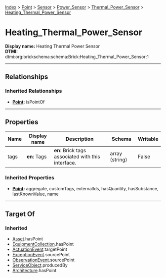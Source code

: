 [Index](../../../../Index.md) > [Point](../../../Point.md) > [Sensor](../../Sensor.md) > [Power_Sensor](../Power_Sensor.md) > [Thermal_Power_Sensor](Thermal_Power_Sensor.md) > [Heating_Thermal_Power_Sensor](#)
# Heating_Thermal_Power_Sensor

**Display name:** Heating Thermal Power Sensor<br />
**DTMI:** dtmi:org:brickschema:schema:Brick:Heating_Thermal_Power_Sensor;1

---

## Relationships

### Inherited Relationships
* **[Point](../../../Point.md):** isPointOf

---

## Properties

|Name|Display name|Description|Schema|Writable|
|-|-|-|-|-|
|tags|**en**: Tags|**en**: Brick tags associated with this interface.|array (string)|False|
### Inherited Properties
* **[Point](../../../Point.md):** aggregate, customTags, externalIds, hasQuantity, hasSubstance, lastKnownValue, name

---

## Target Of
### Inherited
* [Asset](../../../../Asset/Asset.md).hasPoint
* [EquipmentCollection](../../../../Collection/AssetCollection/EquipmentCollection/EquipmentCollection.md).hasPoint
* [ActuationEvent](../../../../Event/PointEvent/ActuationEvent.md).targetPoint
* [ExceptionEvent](../../../../Event/PointEvent/ExceptionEvent.md).sourcePoint
* [ObservationEvent](../../../../Event/PointEvent/ObservationEvent.md).sourcePoint
* [ServiceObject](../../../../Information/ServiceObject/ServiceObject.md).producedBy
* [Architecture](../../../../Space/Architecture/Architecture.md).hasPoint
